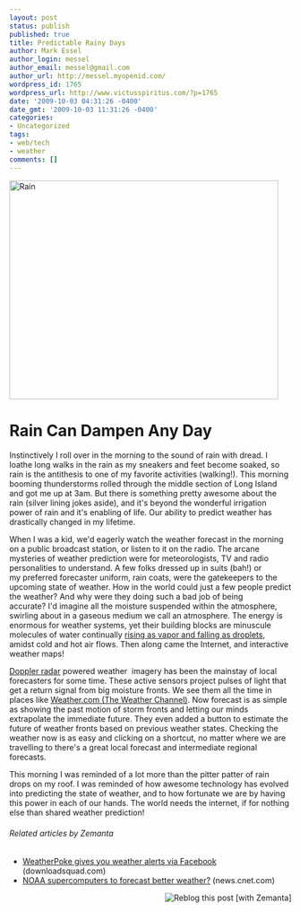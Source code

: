 ```yaml
---
layout: post
status: publish
published: true
title: Predictable Rainy Days
author: Mark Essel
author_login: messel
author_email: messel@gmail.com
author_url: http://messel.myopenid.com/
wordpress_id: 1765
wordpress_url: http://www.victusspiritus.com/?p=1765
date: '2009-10-03 04:31:26 -0400'
date_gmt: '2009-10-03 11:31:26 -0400'
categories:
- Uncategorized
tags:
- web/tech
- weather
comments: []
---
```

<p><img class="aligncenter size-full wp-image-1766" title="Rain" src="{{ site.url }}/assets/2009/10/Rain.jpg" alt="Rain" width="480" height="390" /></p>
<h1>Rain Can Dampen Any Day</h1>
<p>Instinctively I roll over in the morning to the sound of rain with dread. I loathe long walks in the rain as my sneakers and feet become soaked, so rain is the antithesis to one of my favorite activities (walking!). This morning booming thunderstorms rolled through the middle section of Long Island and got me up at 3am. But there is something pretty awesome about the rain (silver lining jokes aside), and it's beyond the wonderful irrigation power of rain and it's enabling of life. Our ability to predict weather has drastically changed in my lifetime.</p>
<p>When I was a kid, we'd eagerly watch the weather forecast in the morning on a public broadcast station, or listen to it on the radio. The arcane mysteries of weather prediction were for meteorologists, TV and radio personalities to understand. A few folks dressed up in suits (bah!) or my preferred forecaster uniform, rain coats, were the gatekeepers to the upcoming state of weather. How in the world could just a few people predict the weather? And why were they doing such a bad job of being accurate? I'd imagine all the moisture suspended within the atmosphere, swirling about in a gaseous medium we call an atmosphere. The energy is enormous for weather systems, yet their building blocks are minuscule molecules of water continually <a href="http://en.wikipedia.org/wiki/Cloud_physics">rising as vapor and falling as droplets</a>, amidst cold and hot air flows. Then along came the Internet, and interactive weather maps!</p>
<p><a class="zem_slink" title="Doppler radar" rel="wikipedia" href="http://en.wikipedia.org/wiki/Doppler_radar">Doppler radar</a> powered weather  imagery has been the mainstay of local forecasters for some time. These active sensors project pulses of light that get a return signal from big moisture fronts. We see them all the time in places like <a href="http://www.weather.com/">Weather.com (The Weather Channel)</a>. Now forecast is as simple as showing the past motion of storm fronts and letting our minds extrapolate the immediate future. They even added a button to estimate the future of weather fronts based on previous weather states. Checking the weather now is as easy and clicking on a shortcut, no matter where we are travelling to there's a great local forecast and intermediate regional forecasts.</p>
<p>This morning I was reminded of a lot more than the pitter patter of rain drops on my roof. I was reminded of how awesome technology has evolved into predicting the state of weather, and to how fortunate we are by having this power in each of our hands. The world needs the internet, if for nothing else than shared weather prediction!</p>
<h6 class="zemanta-related-title" style="font-size: 1em;">Related articles by Zemanta</h6>
<ul class="zemanta-article-ul">
<li class="zemanta-article-ul-li"><a href="http://www.downloadsquad.com/2009/07/23/weatherpoke-gives-you-weather-alerts-via-facebook/">WeatherPoke gives you weather alerts via Facebook</a> (downloadsquad.com)</li>
<li class="zemanta-article-ul-li"><a href="http://news.cnet.com/8301-17939_109-10347566-2.html?part=rss&amp;subj=news">NOAA supercomputers to forecast better weather?</a> (news.cnet.com)</li>
</ul>
<div class="zemanta-pixie" style="margin-top: 10px; height: 15px;"><a class="zemanta-pixie-a" title="Reblog this post [with Zemanta]" href="http://reblog.zemanta.com/zemified/cc097741-3cbc-4b3c-b8fc-e3cf24f7cff4/"><img class="zemanta-pixie-img" style="border: none; float: right;" src="http://img.zemanta.com/reblog_e.png?x-id=cc097741-3cbc-4b3c-b8fc-e3cf24f7cff4" alt="Reblog this post [with Zemanta]" /></a><span class="zem-script more-related pretty-attribution"><script src="http://static.zemanta.com/readside/loader.js" type="text/javascript"></script></span></div>

